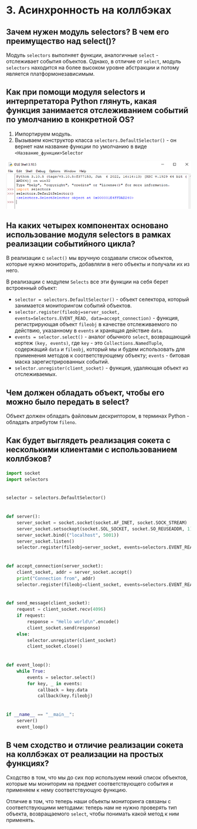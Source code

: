 # 3. Асинхронность на коллбэках

## Зачем нужен модуль selectors? В чем его преимущество над select()?

Модуль `selectors` выполняет функции, аналогичные `select` - отслеживает события объектов. Однако, в отличие от `select`, модуль `selectors` находится на более высоком уровне абстракции и потому является платформонезависимым.

## Как при помощи модуля selectors и интерпретатора Python глянуть, какая функция занимается отслеживанием событий по умолчанию в конкретной OS?

1. Импортируем модуль.
2. Вызываем конструктор класса `selectors.DefaultSelector()` - он вернет нам название функции по умолчанию в виде `<Название_функции>Selector`

![Async callback](../pics/async_callback.png)

## На каких четырех компонентах основано использование модуля selectors в рамках реализации событийного цикла?

В реализации с `select()` мы вручную создавали список объектов, которые нужно мониторить, добавляли в него объекты и получали их из него.

В реализации с модулем `Selects` все эти функции на себя берет встроенный объект:

- `selector = selectors.DefaultSelector()` -  объект селектора, который занимается мониторингом событий объектов.
- `selector.register(fileobj=server_socket, events=Selectors.EVENT_READ, data=accept_connection)` - функция, регистрирующая объект `fileobj` в качестве отслеживаемого по действию, указанному в `events` и хранящая действие `data`.
- `events = selector.select()` - аналог обычного `select`, возвращающий кортеж `(key, events)`, где `key` - это `Collections.NamedTuple`, содержащий `data` и `fileobj`, который мы и будем использовать для применения методов к соответствующему объекту; `events` - битовая маска зарегистрированных событий.
- `selector.unregister(client_socket)` - функция, удаляющая объект из отслеживаемых.

## Чем должен обладать объект, чтобы его можно было передать в select?

Объект должен обладать файловым дескриптором, в терминах Python - обладать атрибутом `fileno`.

## Как будет выглядеть реализация сокета с несколькими клиентами с использованием коллбэков?

```python
import socket
import selectors


selector = selectors.DefaultSelector()

  
def server():
    server_socket = socket.socket(socket.AF_INET, socket.SOCK_STREAM)
    server_socket.setsockopt(socket.SOL_SOCKET, socket.SO_REUSEADDR, 1)
    server_socket.bind(("localhost", 5001))
    server_socket.listen()
    selector.register(fileobj=server_socket, events=selectors.EVENT_READ, data=accept_connection)

  
def accept_connection(server_socket):
    client_socket, addr = server_socket.accept()
    print("Connection from", addr)
    selector.register(fileobj=client_socket, events=selectors.EVENT_READ, data=send_message)

  
def send_message(client_socket):
    request = client_socket.recv(4096)
    if request:
        response = "Hello world\n".encode()
        client_socket.send(response)
    else:
        selector.unregister(client_socket)
        client_socket.close()
  

def event_loop():
    while True:
        events = selector.select()
        for key, _ in events:
            callback = key.data
            callback(key.fileobj)

  
if __name__ == "__main__":
    server()
    event_loop()
```

## В чем сходство и отличие реализации сокета на коллбэках от реализации на простых функциях?

Сходство в том, что мы до сих пор используем некий список объектов, которые мы мониторим на предмет соответствующего события и применяем к нему соответствующую функцию.

Отличие в том, что теперь наши объекты мониторинга связаны с соответствующими методами: теперь нам не нужно проверять тип объекта, возвращаемого `select`, чтобы понимать какой метод к ним применять.
